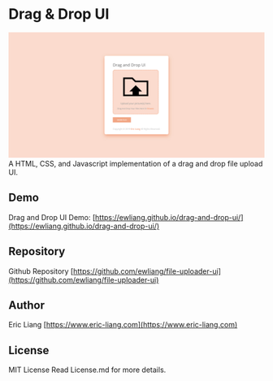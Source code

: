 # Drag & Drop UI
![Drag and Drop UI Preview Screenshot](https://github.com/ewliang/drag-and-drop-ui/blob/master/preview.jpg "Drag and Drop UI Preview Screenshot")
A HTML, CSS, and Javascript implementation of a drag and drop file upload UI.

## Demo
Drag and Drop UI Demo: [https://ewliang.github.io/drag-and-drop-ui/](https://ewliang.github.io/drag-and-drop-ui/)

## Repository
Github Repository [https://github.com/ewliang/file-uploader-ui](https://github.com/ewliang/file-uploader-ui)

## Author
Eric Liang [https://www.eric-liang.com](https://www.eric-liang.com)

## License
MIT License
Read License.md for more details.
